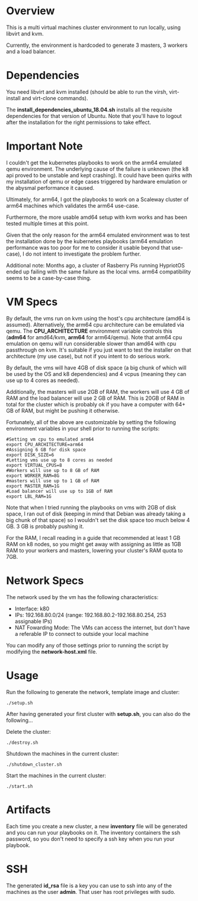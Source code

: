 # Overview

This is a multi virtual machines cluster environment to run locally, using libvirt and kvm.

Currently, the environment is hardcoded to generate 3 masters, 3 workers and a load balancer.

# Dependencies

You need libvirt and kvm installed (should be able to run the virsh, virt-install and virt-clone commands).

The **install_dependencies_ubuntu_18.04.sh** installs all the requisite dependencies for that version of Ubuntu. Note that you'll have to logout after the installation for the right permissions to take effect.

# Important Note

I couldn't get the kubernetes playbooks to work on the arm64 emulated qemu environment. The underlying cause of the failure is unknown (the k8 api proved to be unstable and kept crashing). It could have been quirks with my installation of qemu or edge cases triggered by hardware emulation or the abysmal performance it caused.

Ultimately, for arm64, I got the playbooks to work on a Scaleway cluster of arm64 machines which validates the arm64 use-case.

Furthermore, the more usable amd64 setup with kvm works and has been tested multiple times at this point.

Given that the only reason for the arm64 emulated environment was to test the installation done by the kubernetes playbooks (arm64 emulation performance was too poor for me to consider it usable beyond that use-case), I do not intent to investigate the problem further.

Additional note: Months ago, a cluster of Rasberry Pis running HypriotOS ended up failing with the same failure as the local vms. arm64 compatibility seems to be a case-by-case thing.

# VM Specs

By default, the vms run on kvm using the host's cpu architecture (amd64 is assumed). Alternatively, the arm64 cpu architecture can be emulated via qemu. The **CPU_ARCHITECTURE** environment variable controls this (**adm64** for amd64/kvm, **arm64** for arm64/qemu). Note that arm64 cpu emulation on qemu will run considerable slower than amd64 with cpu passthrough on kvm. It's suitable if you just want to test the installer on that architecture (my use case), but not if you intent to do serious work.

By default, the vms will have 4GB of disk space (a big chunk of which will be used by the OS and k8 dependencies) and 4 vcpus (meaning they can use up to 4 cores as needed).

Additionally, the masters will use 2GB of RAM, the workers will use 4 GB of RAM and the load balancer will use 2 GB of RAM. This is 20GB of RAM in total for the cluster which is probably ok if you have a computer with 64+ GB of RAM, but might be pushing it otherwise.

Fortunately, all of the above are customizable by setting the following environment variables in your shell prior to running the scripts:

```
#Setting vm cpu to emulated arm64
export CPU_ARCHITECTURE=arm64
#Assigning 6 GB for disk space
export DISK_SIZE=6
#Letting vms use up to 8 cores as needed
export VIRTUAL_CPUS=8
#Workers will use up to 8 GB of RAM
export WORKER_RAM=8G
#masters will use up to 1 GB of RAM
export MASTER_RAM=1G
#Load balancer will use up to 1GB of RAM
export LBL_RAM=1G
```

Note that when I tried running the playbooks on vms with 2GB of disk space, I ran out of disk (keeping in mind that Debian was already taking a big chunk of that space) so I wouldn't set the disk space too much below 4 GB. 3 GB is probably pushing it.

For the RAM, I recall reading in a guide that recommended at least 1 GB RAM on k8 nodes, so you might get away with assigning as little as 1GB RAM to your workers and masters, lowering your cluster's RAM quota to 7GB.

# Network Specs

The network used by the vm has the following characteristics:
- Interface: k80
- IPs: 192.168.80.0/24 (range: 192.168.80.2-192.168.80.254, 253 assignable IPs)
- NAT Fowarding Mode: The VMs can access the internet, but don't have a referable IP to connect to outside your local machine

You can modify any of those settings prior to running the script by modifying the **network-host.xml** file.

# Usage

Run the following to generate the network, template image and cluster:

```
./setup.sh
```

After having generated your first cluster with **setup.sh**, you can also do the following...

Delete the cluster:

```
./destroy.sh
```

Shutdown the machines in the current cluster:

```
./shutdown_cluster.sh
```

Start the machines in the current cluster:

```
./start.sh
```

# Artifacts

Each time you create a new cluster, a new **inventory** file will be generated and you can run your playbooks on it. The inventory containers the ssh password, so you don't need to specify a ssh key when you run your playbook.

# SSH

The generated **id_rsa** file is a key you can use to ssh into any of the machines as the user **admin**. That user has root privileges with sudo.